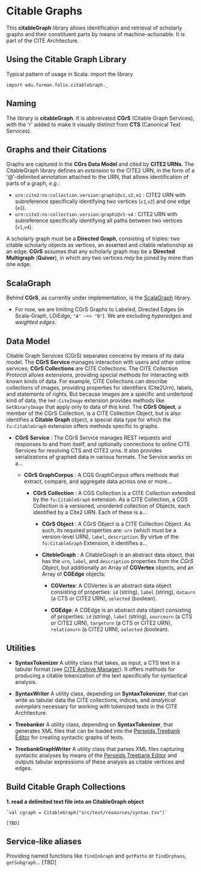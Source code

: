 # Citable Graphs

This **citableGraph** library allows identification and retrieval of scholarly graphs and their constituent parts by means of machine-actionable. It is part of the CITE Architecture.

## Using the Citable Graph Library

Typical pattern of usage in Scala: import the library

    import edu.furman.folio.citableGraph._


## Naming

The library is **citableGraph**. It is abbreivated **CGrS** (Citable Graph Services), with the 'r' added to make it visually distinct from **CTS** (Canonical Text Services).

## Graphs and their Citations

Graphs are captured in the **CGrs Data Model** and cited by **CITE2 URNs**. The CitableGraph library defines an *extension* to the CITE2 URN, in the form of a '@'-delimited annotation attached to the URN, that allows identification of parts of a graph, *e.g.*:

- `urn:cite2:ns:collection.version:graph1@v1,v2,e1` : CITE2 URN with subreference specifically identifying two vertices (`v1`,`v2`) and one edge (`e1`).
- `urn:cite2:ns:collection.version:graph1@v1-v4` : CITE2 URN with subreference specifically identifying all paths between two vertices (`v1`,`v4`).

A scholarly graph must be a **Directed Graph**, consisting of triples: two citable scholarly objects as vertices, an asserted and citable relationship as an edge. **CGrS** assumes that any scholarly graph may be a **Directed Multigraph** (**Quiver**), in which any two vertices *may* be joined by more than one edge.

## ScalaGraph

Behind **CGrS**, as currently under implementation, is the [ScalaGraph](http://www.scala-graph.org) library.

- For now, we are limiting CGrS Graphs to Labeled, Directed Edges (in Scala-Graph, LDiEdge, `"A" ~+> "B"`). We are excluding *hyperedges* and *weighted edges*.


## Data Model

Citable Graph Services (CGrS) separates concerns by means of its data model. The **CGrS Service** manages interaction with users and other online services; **CGrS Collections** are CITE Collections. The CITE Collection Protocol allows *extensions*, providing special methods for interacting with known kinds of data. For example, CITE Collections can describe collections of images, providing properties for identifiers (Cite2Urn), labels, and statements of rights. But because images are a specific and undertood kind of data, the `hmt:CiteImage` extension provides methods like `GetBinaryImage` that apply only to data of this kind. The **CGrS Object**, a member of the CGrS Collection, is a CITE Collection Object, but is also identifies a **Citable Graph** object, a special data type for which the `fu:CitableGraph` extension offers methods specific to graphs.

- **CGrS Service** : The CGrS Service manages REST requests and responses to and from itself, and optionally connections to online CITE Services for resolving CTS and CITE2 urns. It also provides serializations of graphed data in various formats. The Service works on a…

	- **CGrS GraphCorpus** : A CGS GraphCorpus offers methods that extract, compare, and aggregate data across one or more…

		- **CGrS Collection** : A CGS Collection is a CITE Collection extended by the 	`fu:CitableGraph` extension. As a CITE Collection, a CGS Collection is a versioned, unordered collection of Objects, each identified by a Cite2 URN. Each of these is a…

			- **CGrS Object** : A CGrS Object is a CITE Collection Object. As such, its required properties are: `urn` (which must be a version-level URN), `label`, `description`. By virtue of the `fu:CitableGraph` Extension, it identifies a…

			- **CitebleGraph** : A CitableGraph is an abstract data object, that has the `urn`, `label`, and `description` properties from the *CGrS Object*, but additionally an Array of **CGVertex** objects, and an Array of **CGEdge** objects:

				- **CGVertex**: A CGVertex is an abstract data object consisting of properties: `id` (string), `label` (string), `dataurn` (a CTS or CITE2 URN), `selected` (boolean).

				- **CGEdge**: A CGEdge is an abstract data object consisting of properties: `id` (string), `label` (string), `sourceurn` (a CTS or CITE2 URN), `targeturn` (a CTS or CITE2 URN), `relationurn` (a CITE2 URN), `selected` (boolean).

## Utilities

- **SyntaxTokenizer** A utility class that takes, as input, a CTS text in a tabular format (see [CITE Archive Manager](https://github.com/cite-architecture/cite-archive-manager)).  It offers methods for producing a citable tokenization of the text specifically for syntactical analysis.

- **SyntaxWriter** A utility class, depending on **SyntaxTokenizer**, that can write as tabular data the CITE collections, indices, and *analytical exemplars* necessary for working with tokenized texts in the CITE Architecture.

- **Treebanker** A utility class, depending on **SyntaxTokenizer**, that generates XML files that can be loaded into the [Perseids Treebank Editor](http://sosol.perseids.org/sosol/) for creating syntactic graphs of texts.

- **TreebankGraphWriter** A utility class that parses XML files capturing syntactic analyses by means of the [Perseids Treebank Editor](http://sosol.perseids.org/sosol/) and outputs tabular expressions of these analysis as citable vertices and edges.

## Build Citable Graph Collections

**1. read a delimited text file into an CitableGraph object**

    `val cgraph = CitableGraph("src/test/resources/syntax.tsv")`

    [TBD]

## Service-like aliases

Providing named functions like `findInGraph` and `getPaths` or `findOrphans`, `getSubgraph`… [TBD]
